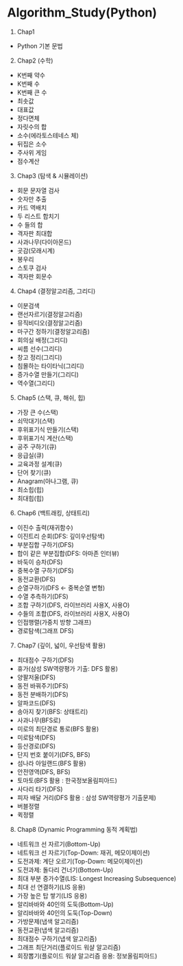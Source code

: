# Algorithm_Study(Python)
1. Chap1
- Python 기본 문법
2. Chap2 (수학)
- K번째 약수
- K번째 수
- K번째 큰 수
- 최솟값
- 대표값
- 정다면체
- 자릿수의 합
- 소수(에라토스테네스 체)
- 뒤집은 소수
- 주사위 게임
- 점수계산
3. Chap3 (탐색 & 시뮬레이션)
- 회문 문자열 검사
- 숫자만 추출
- 카드 역배치
- 두 리스트 합치기
- 수 들의 합
- 격자판 최대합
- 사과나무(다이아몬드)
- 곳감(모래시계)
- 봉우리
- 스토쿠 검사
- 격자판 회문수
4. Chap4 (결정알고리즘, 그리디)
- 이분검색
- 랜선자르기(결정알고리즘)
- 뮤직비디오(결정알고리즘)
- 마구간 정하기(결정알고리즘)
- 회의실 배정(그리디)
- 씨름 선수(그리디)
- 창고 정리(그리디)
- 침몰하는 타이타닉(그리디)
- 증가수열 만들기(그리디)
- 역수열(그리디)
5. Chap5 (스택, 큐, 해쉬, 힙)
- 가장 큰 수(스택)
- 쇠막대기(스택)
- 후위표기식 만들기(스택)
- 후위표기식 계산(스택)
- 공주 구하기(큐)
- 응급실(큐)
- 교육과정 설계(큐)
- 단어 찾기(큐)
- Anagram(아나그램, 큐)
- 최소힙(힙)
- 최대힙(힙)
6. Chap6 (백트래킹, 상태트리)
- 이진수 출력(재귀함수)
- 이진트리 순회(DFS: 깊이우선탐색)
- 부분집합 구하기(DFS)
- 합이 같은 부분집합(DFS: 아마존 인터뷰)
- 바둑이 승차(DFS)
- 중복수열 구하기(DFS)
- 동전교환(DFS)
- 순열구하기(DFS <- 중복순열 변형)
- 수열 추측하기(DFS)
- 조합 구하기(DFS, 라이브러리 사용X, 사용O)
- 수들의 조합(DFS, 라이브러리 사용X, 사용O)
- 인접행렬(가중치 방향 그래프)
- 경로탐색(그래프 DFS)
7. Chap7 (깊이, 넓이, 우선탐색 활용)
- 최대점수 구하기(DFS)
- 휴가(삼성 SW역량평가 기출: DFS 활용)
- 양팔저울(DFS)
- 동전 바꿔주기(DFS)
- 동전 분배하기(DFS)
- 알파코드(DFS)
- 송아지 찾기(BFS: 상태트리)
- 사과나무(BFS로)
- 미로의 최단경로 통로(BFS 활용)
- 미로탐색(DFS)
- 등산경로(DFS)
- 단지 번호 붙이기(DFS, BFS)
- 섬나라 아일랜드(BFS 활용)
- 안전영역(DFS, BFS)
- 토마토(BFS 활용 : 한국정보올림피아드)
- 사다리 타기(DFS)
- 피자 배달 거리(DFS 활용 : 삼성 SW역량평가 기출문제)
- 버블정렬
- 퀵정렬
8. Chap8 (Dynamic Programming 동적 계획법)
- 네트워크 선 자르기(Bottom-Up)
- 네트워크 선 자르기(Top-Down: 재귀, 메모이제이션)
- 도전과제: 계단 오르기(Top-Down: 메모이제이션)
- 도전과제: 돌다리 건너기(Bottom-Up)
- 최대 부분 증가수열(LIS: Longest Increasing Subsequence)
- 최대 선 연결하기(LIS 응용)
- 가장 높은 탑 쌓기(LIS 응용)
- 알리바바와 40인의 도둑(Bottom-Up)
- 알리바바와 40인의 도둑(Top-Down)
- 가방문제(냅색 알고리즘)
- 동전교환(냅색 알고리즘)
- 최대점수 구하기(냅색 알고리즘)
- 그래프 최단거리(플로이드 워샬 알고리즘)
- 회장뽑기(플로이드 워샬 알고리즘 응용: 정보올림피아드)
